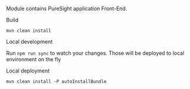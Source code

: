 
Module contains PureSight application Front-End.


Build

```
mvn clean install
```

Local development

Run `npm run sync` to watch your changes. Those will be deployed to local environment on the fly

Local deployment

```
mvn clean install -P autoInstallBundle
```